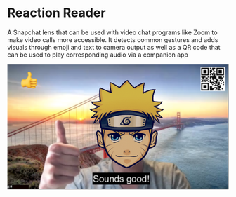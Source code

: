 # Reaction Reader
A Snapchat lens that can be used with video chat programs like Zoom to make video calls more accessible. It detects common gestures and adds visuals through emoji and text to camera output as well as a QR code that can be used to play corresponding audio via a companion app

![camera screenshot with person showing sounds good gesture](companion_app/single.png)